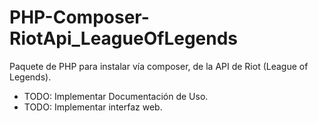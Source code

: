 # PHP-Composer-RiotApi_LeagueOfLegends

Paquete de PHP para instalar vía composer, de la API de Riot (League of Legends).

- TODO: Implementar Documentación de Uso.
- TODO: Implementar interfaz web.
